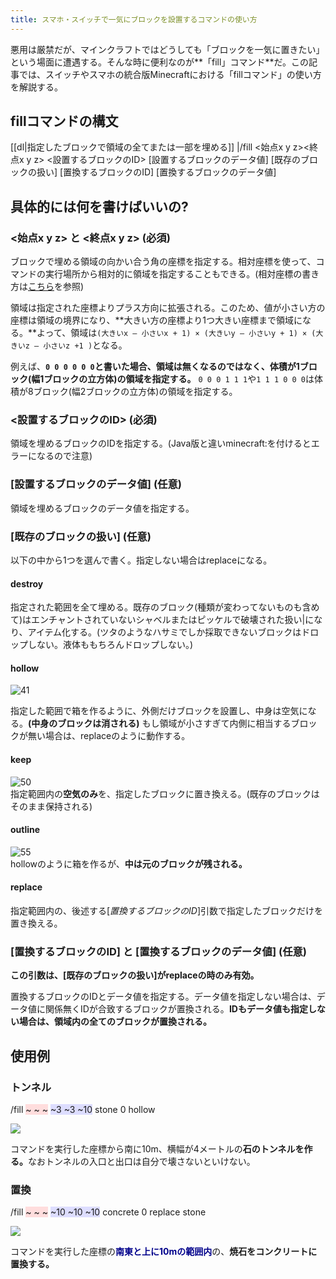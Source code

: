 ```yaml
---
title: スマホ・スイッチで一気にブロックを設置するコマンドの使い方
---
```


悪用は厳禁だが、マインクラフトではどうしても「ブロックを一気に置きたい」という場面に遭遇する。そんな時に便利なのが**「fill」コマンド**だ。この記事では、スイッチやスマホの統合版Minecraftにおける「fillコマンド」の使い方を解説する。

## fillコマンドの構文

[[dl|指定したブロックで領域の全てまたは一部を埋める]]
|/fill <始点x y z><終点x y z> <設置するブロックのID> [設置するブロックのデータ値] [既存のブロックの扱い] [置換するブロックのID] [置換するブロックのデータ値]

## 具体的には何を書けばいいの?

### <始点x y z> と <終点x y z> (必須)

ブロックで埋める領域の向かい合う角の座標を指定する。相対座標を使って、コマンドの実行場所から相対的に領域を指定することもできる。(相対座標の書き方は[こちら](https://next.napoan.com/bedrock-command-words-pickup/#%E3%80%8C%E7%9B%B8%E5%AF%BE%E5%BA%A7%E6%A8%99%E3%80%8D)を参照)  

領域は指定された座標よりプラス方向に拡張される。このため、値が小さい方の座標は領域の境界になり、**大きい方の座標より1つ大きい座標まで領域になる。**よって、領域は`(大きいx – 小さいx + 1) × (大きいy – 小さいy + 1) × (大きいz – 小さいz +1 )`となる。  

例えば、**`0 0 0 0 0 0`と書いた場合、領域は無くなるのではなく、体積が1ブロック(幅1ブロックの立方体)の領域を指定する。** `0 0 0 1 1 1`や`1 1 1 0 0 0`は体積が8ブロック(幅2ブロックの立方体)の領域を指定する。

### <設置するブロックのID> (必須)

領域を埋めるブロックのIDを指定する。(Java版と違いminecraft:を付けるとエラーになるので注意)

### \[設置するブロックのデータ値\] (任意)
領域を埋めるブロックのデータ値を指定する。

### \[既存のブロックの扱い\] (任意)

以下の中から1つを選んで書く。指定しない場合はreplaceになる。

#### destroy

指定された範囲を全て埋める。既存のブロック(種類が変わってないものも含めて)はエンチャントされていないシャベルまたはピッケルで破壊された扱い|になり、アイテム化する。(ツタのようなハサミでしか採取できないブロックはドロップしない。液体ももちろんドロップしない。)

#### hollow

![41](https://cdn-ak.f.st-hatena.com/images/fotolife/s/sasigume/20210208/20210208150707.png)

指定した範囲で箱を作るように、外側だけブロックを設置し、中身は空気になる。**(中身のブロックは消される)** もし領域が小さすぎて内側に相当するブロックが無い場合は、replaceのように動作する。

#### keep

![50](https://cdn-ak.f.st-hatena.com/images/fotolife/s/sasigume/20210208/20210208161608.png)  
指定範囲内の**空気のみ**を、指定したブロックに置き換える。(既存のブロックはそのまま保持される)

#### outline

![55](https://cdn-ak.f.st-hatena.com/images/fotolife/s/sasigume/20210208/20210208143946.png)  
hollowのように箱を作るが、**中は元のブロックが残される。**

#### replace

指定範囲内の、後述する\[_置換するブロックのID_\]引数で指定したブロックだけを置き換える。

### \[置換するブロックのID\] と \[置換するブロックのデータ値\] (任意)

**この引数は、\[既存のブロックの扱い\]がreplaceの時のみ有効。**  

置換するブロックのIDとデータ値を指定する。データ値を指定しない場合は、データ値に関係無くIDが合致するブロックが置換される。**IDもデータ値も指定しない場合は、領域内の全てのブロックが置換される。**

## 使用例

### トンネル

<span class="command-highlight">/fill <span style="background-color: #fdd;">~ ~ ~</span> <span style="background-color: #ddf;">~3 ~3 ~10</span> stone 0 hollow</span>

![](https://cdn-ak.f.st-hatena.com/images/fotolife/s/sasigume/20210208/20210208095442.jpg)

コマンドを実行した座標から南に10m、横幅が4メートルの<b>石のトンネルを作る。</b>なおトンネルの入口と出口は自分で壊さないといけない。

### 置換

<span class="command-highlight">/fill <span style="background-color: #fdd;">~ ~ ~</span> <span style="background-color: #ddf;">~10 ~10 ~10</span> concrete 0 replace stone</span>

![](https://cdn-ak.f.st-hatena.com/images/fotolife/s/sasigume/20210208/20210208095455.jpg)

コマンドを実行した座標の<span style="color: #00008b;"><b>南東と上に10mの範囲内</b></span>の、<b>焼石をコンクリートに置換する。</b>
